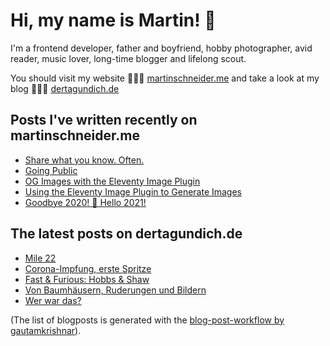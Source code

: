 # Hi, my name is Martin! 👋 

I'm a frontend developer, father and boyfriend, hobby photographer, avid reader, music lover, long-time blogger and lifelong scout.

You should visit my website 👨🏼‍💻  [martinschneider.me](https://martinschneider.me) and take a look at my blog 🤷🏼‍♂️ [dertagundich.de](https://www.dertagundich.de)

## Posts I've written recently on martinschneider.me
<!-- MSME-POST-LIST:START -->
- [Share what you know. Often.](https://martinschneider.me/articles/share-what-you-know-often/)
- [Going Public](https://martinschneider.me/articles/going-public/)
- [OG Images with the Eleventy Image Plugin](https://martinschneider.me/articles/og-images-with-the-eleventy-image-plugin/)
- [Using the Eleventy Image Plugin to Generate Images](https://martinschneider.me/articles/switching-to-eleventy-img-to-generate-images/)
- [Goodbye 2020! &#x1f942; Hello 2021!](https://martinschneider.me/articles/goodbye-2020-hello-2021/)
<!-- MSME-POST-LIST:END -->

## The latest posts on dertagundich.de
<!-- DTUI-POST-LIST:START -->
- [Mile 22](https://www.dertagundich.de/2021/05/13/mile-22/)
- [Corona-Impfung, erste Spritze](https://www.dertagundich.de/2021/05/04/corona-impfung-erste-spritze/)
- [Fast & Furious: Hobbs & Shaw](https://www.dertagundich.de/2021/05/02/fast-furious-hobbs-shaw/)
- [Von Baumhäusern, Ruderungen und Bildern](https://www.dertagundich.de/2021/04/25/von-baumhaeusern-ruderungen-und-bildern/)
- [Wer war das?](https://www.dertagundich.de/2021/04/17/wer-war-das/)
<!-- DTUI-POST-LIST:END -->

(The list of blogposts is generated with the [blog-post-workflow by gautamkrishnar](https://github.com/gautamkrishnar/blog-post-workflow)).
